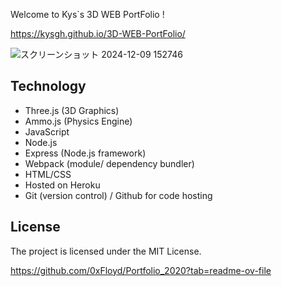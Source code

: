 Welcome to Kys`s 3D WEB PortFolio ! 

https://kysgh.github.io/3D-WEB-PortFolio/


![スクリーンショット 2024-12-09 152746](https://github.com/user-attachments/assets/8607c5f6-a866-4306-b14f-03a77ba5bad9)



## Technology

- Three.js (3D Graphics)
- Ammo.js (Physics Engine)
- JavaScript
- Node.js
- Express (Node.js framework)
- Webpack (module/ dependency bundler)
- HTML/CSS
- Hosted on Heroku
- Git (version control) / Github for code hosting


## License

The project is licensed under the MIT License.

https://github.com/0xFloyd/Portfolio_2020?tab=readme-ov-file
